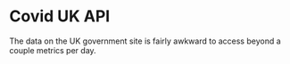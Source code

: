 # Covid UK API

The data on the UK government site is fairly awkward to access beyond a couple metrics per day. 
